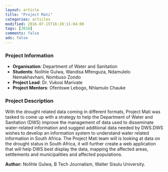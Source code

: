 ```yaml
---
layout: article
title: "Project Mati"
categories: articles
modified: 2016-07-15T16:28:11-04:00
tags: [2016]
comments: false
ads: false
---
```


<!-- {% include toc.html %} -->

### Project Information

* **Organisation**: Department of Water and Sanitation
* **Students**: Nolihle Gulwa, Wandisa Mfenguza, Ndamulelo Nemakhavhani, Nombuso Zondo
* **Project Lead**: Dr. Vukosi Marivate
* **Project Mentors**: Ofentswe Lebogo, Nhlamulo Chauke

### Project Description

With the drought related data coming in different formats, Project Mati was tasked to come up with a strategy to help the Department of Water and Sanitation (DWS) improve the management of data used to disseminate water-related information and suggest additional data needed by DWS.DWS wishes to develop an information system to understand water related information in South Africa.  The Project Mati team will is looking at data on the drought status in South Africa, it will further create a web application that will help DWS best display the data, mapping the affected areas, settlements and municipalities and affected populations.

**Author:** Nolihle Gulwa, B Tech Journalism, Walter Sisulu University.
